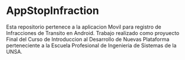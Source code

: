 # AppStopInfraction

Esta repositorio pertenece a la aplicacion Movil para registro de Infracciones de Transito en Android. Trabajo realizado como proyuecto Final del Curso de Introduccion al Desarrollo de Nuevas Plataforma perteneciente a la Escuela Profesional de Ingenieria de Sistemas de la UNSA.
